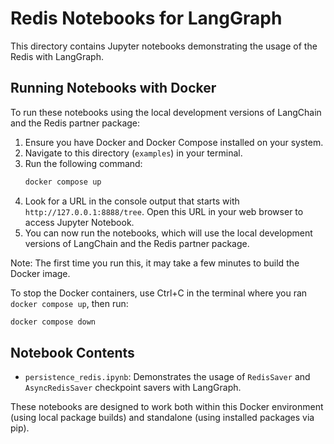 # Redis Notebooks for LangGraph

This directory contains Jupyter notebooks demonstrating the usage of the Redis with LangGraph.

## Running Notebooks with Docker

To run these notebooks using the local development versions of LangChain and the Redis partner package:

1. Ensure you have Docker and Docker Compose installed on your system.
2. Navigate to this directory (`examples`) in your terminal.
3. Run the following command:
   ```bash
   docker compose up
   ```
4. Look for a URL in the console output that starts with `http://127.0.0.1:8888/tree`. Open this URL in your web browser to access Jupyter Notebook.
5. You can now run the notebooks, which will use the local development versions of LangChain and the Redis partner package.

Note: The first time you run this, it may take a few minutes to build the Docker image.

To stop the Docker containers, use Ctrl+C in the terminal where you ran `docker compose up`, then run:
```bash
docker compose down
```

## Notebook Contents

- `persistence_redis.ipynb`: Demonstrates the usage of `RedisSaver` and `AsyncRedisSaver` checkpoint savers with LangGraph.

These notebooks are designed to work both within this Docker environment (using local package builds) and standalone (using installed packages via pip).
